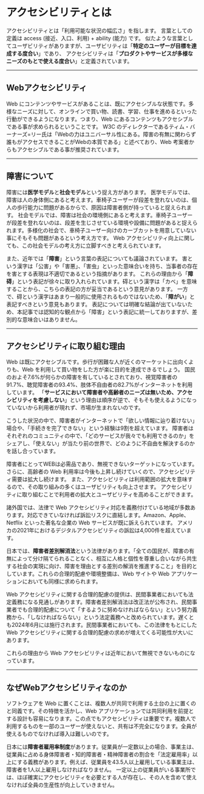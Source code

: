 # アクセシビリティとは

アクセシビリティとは「利用可能な状況の幅広さ」を指します。
言葉としての定義は access (接近、入口、利用) + ability (能力) です。
似たような言葉としてユーザビリティがありますが、ユーザビリティは「**特定のユーザーが目標を達成する度合い**」であり、
アクセシビリティは「**プロダクトやサービスが多様なニーズのもとで使える度合い**」と定義されています。
***

## Webアクセシビリティ

Web にコンテンツやサービスがあることは、既にアクセシブルな状態です。多様なニーズに対して、オンラインで買い物、読書、学習、仕事を進めるといった行動ができるようになります。つまり、Web にあるコンテンツもアクセシブルである事が求められるということです。
W3C のディレクターであるティム・バーナーズ=リー氏は「Webの力はユニバーサル性にある。障害の有無に関わらず誰もがアクセスできることがWebの本質である」と述べており、Web 考案者からもアクセシブルである事が推奨されています。
***

## 障害について

障害には**医学モデル**と**社会モデル**という捉え方があります。
医学モデルでは、障害は人の身体側にあると考えます。車椅子ユーザーが段差を登れないのは、個人の歩行能力に問題があるからで、原因は障害者側が持っていると捉えられます。
社会モデルでは、障害は社会の環境側にあると考えます。車椅子ユーザーが段差を登れないのは、段差を生じさせている環境や設備に問題があると捉えられます。多様化の社会で、車椅子ユーザー向けのカーブカットを用意していない事にそもそも問題があるという考え方です。
Web アクセシビリティ向上に関しても、この社会モデルの考え方に立脚すべきと考えられています。

また、近年では「**障害**」という言葉の表記についても議論されています。
害という漢字は「公害」や「害悪」、「害虫」といった意味合いを持ち、当事者の存在を害とする表現は不適切であるという指摘があります。
これらの理由から「**障碍**」という表記が徐々に取り入れられています。碍という漢字は「カベ」を意味することから、こちらの表記の方が妥当であるという意見があります。
一方で、碍という漢字はあまり一般的に使用されるものではないため、「**障がい**」と表記すべきという意見もあります。
表記については明確な結論が出ていないため、本記事では認知的な観点から「障害」という表記に統一しておりますが、差別的な意味合いはありません。
***

## アクセシビリティに取り組む理由

Web は既にアクセシブルです。歩行が困難な人が近くのマーケットに出向くよりも、Web を利用して買い物をした方が楽に目的を達成できるでしょう。
国民のおよそ7.6%が何らかの障害を有しているとされており、視覚障害者の91.7%、聴覚障害者の93.4%、肢体不自由者の82.7%がインターネットを利用しています。
「**サービスにおいて障害者や高齢者のニーズは無いため、アクセシビリティを考慮しない**」という理由は順序が逆で、そもそも使えるようになっていないから利用者が現れず、市場が生まれないのです。

こうした状況の中で、障害者がインターネットで「欲しい情報に辿り着けない」場合や、「手続きを完了できない」という経験は9割を超えています。
障害者はそれぞれのコミュニティの中で、「どのサービスが我々でも利用できるのか」をシェアし、「使えない」が当たり前の世界で、どのように不自由を解決するのかを話し合っています。

障害者にとってWEBは必需品であり、無視できないターゲットになっています。
さらに、高齢者の Web 利用率は今後も上昇し続けていくので、アクセシビリティ需要は拡大し続けます。
また、アクセシビリティは利用範囲の拡大を意味するので、その取り組みの多くはユーザビリティも向上させます。
アクセシビリティに取り組むことで利用者の拡大とユーザビリティを高めることができます。

諸外国では、法律で Web アクセシビリティ対応を義務付けている地域が多数あります。対応できていなければ訴訟リスクに直結します。Amazon、Apple、Netflix といった著名な企業の Web サービスが既に訴えられています。
アメリカの2021年におけるデジタルアクセシビリティの訴訟は4,000件を超えています。

日本では、**障害者差別解消法**という法律があります。「全ての国民が、障害の有無によって分け隔てられることなく、相互に人格と個性を尊重し合いながら共生する社会の実現に向け、障害を理由とする差別の解消を推進すること」を目的としています。これらの合理的配慮や環境整備は、Web サイトや Web アプリケーションにおいても同様に求められます。

Web アクセシビリティに関する合理的配慮の提供は、民間事業者においても法定義務になる見通しがあります。障害者差別解消法は改正法が公布され、民間事業者でも合理的配慮について「するように努めなければならない」という努力義務から、「しなければならない」という法定義務へと改められています。遅くとも2024年6月には施行されます。民間事業者においても、この法律をもとにした Web アクセシビリティに関する合理的配慮の求めが増えてくる可能性が大いにあります。

これらの理由から Web アクセシビリティは近年において無視できないものになっています。
***

## なぜWebアクセシビリティなのか

ソフトウェアを Web に置くことは、複数人が共同で利用する土台の上に置くのと同義です。その特徴を活かし、Web アプリケーションでは共同利用を前提とする設計も容易になります。この点でもアクセシビリティは重要です。複数人で利用するものを一部のユーザーが使えないと、共有は不完全になります。全員が使えるものでなければ導入は難しいのです。

日本には**障害者雇用率制度**があります。従業員が一定数以上の場合、事業主は、従業員に占める身体障害者・知的障害者・精神障害者の割合を「法定雇用率」以上にする義務があります。例えば、従業員を43.5人以上雇用している事業主は、障害者を1人以上雇用しなければなりません。
一定以上の従業員がいる事業所では、ほぼ確実にアクセシビリティを必要とする人が存在し、その人を含めて使えなければ全員の生産性が向上していきません。
